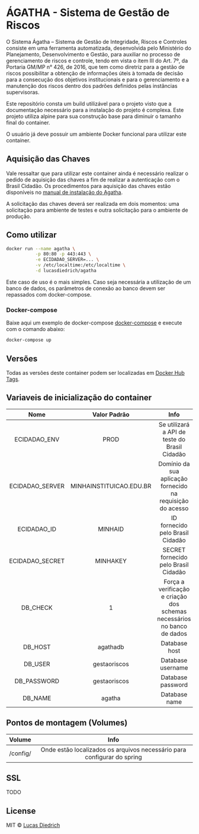 # ÁGATHA - Sistema de Gestão de Riscos

O Sistema Ágatha – Sistema de Gestão de Integridade, Riscos e Controles consiste em uma ferramenta automatizada, desenvolvida pelo Ministério do Planejamento, Desenvolvimento e Gestão, para auxiliar no processo de gerenciamento de riscos e controle, tendo em vista o item III do Art. 7º, da Portaria GM/MP n° 426, de 2016, que tem como diretriz para a gestão de riscos possibilitar a obtenção de informações úteis à tomada de decisão para a consecução dos objetivos  institucionais e para o gerenciamento e a manutenção dos riscos dentro dos padrões definidos pelas instâncias supervisoras. 

Este repositório consta um build utilizável para o projeto visto que a documentação necessário para a instalação do projeto é complexa. Este projeto utiliza alpine para sua construção base para diminuir o tamanho final do container.

O usuário já deve possuir um ambiente Docker funcional para utilizar este container.

## Aquisição das Chaves

Vale ressaltar que para utilizar este container ainda é necessário realizar o pedido de aquisição das chaves a fim de realizar a autenticação com o Brasil Cidadão. Os procedimentos para aquisição das chaves estão disponíveis no [manual de instalação do Agatha](https://softwarepublico.gov.br/social/articles/0005/2222/Manual_de_Instala__o_Agatha.pdf). 

A solicitação das chaves deverá ser realizada em dois momentos: uma solicitação para ambiente de testes e outra solicitação para o ambiente de produção.

## Como utilizar


```bash
docker run --name agatha \
           -p 80:80 -p 443:443 \
           -e ECIDADAO_SERVER=... \
           -v /etc/localtime:/etc/localtime \
           -d lucasdiedrich/agatha
```

Este caso de uso é o mais simples.  Caso seja necessária a utilização de um banco de dados, os parâmetros de conexão ao banco devem ser repassados com docker-compose.

### Docker-compose

Baixe aqui um exemplo de docker-compose [docker-compose](./docker-compose.yml) e execute com o comando abaixo:

```bash
docker-compose up
```

## Versões

Todas as versões deste container podem ser localizadas em [Docker Hub Tags](https://hub.docker.com/r/lucasdiedrich/agatha/tags/).

## Variaveis de inicialização do container

|  Nome  | Valor Padrão | Info |
|:------:|:-------:|:-------:|
| ECIDADAO_ENV |  PROD  | Se utilizará a API de teste do Brasil Cidadão |
| ECIDADAO_SERVER |  MINHAINSTITUICAO.EDU.BR  | Domínio da sua aplicação fornecido na requisição do acesso  |
| ECIDADAO_ID |  MINHAID  | ID fornecido pelo Brasil Cidadão |
| ECIDADAO_SECRET |  MINHAKEY  | SECRET fornecido pelo Brasil Cidadão |
|   DB_CHECK  | 1 | Força a verificação e criação dos schemas necessários no banco de dados |
|   DB_HOST  | agathadb | Database host |
|   DB_USER  | gestaoriscos | Database username |
|   DB_PASSWORD  | gestaoriscos | Database password |
|   DB_NAME  | agatha | Database name |

## Pontos de montagem (Volumes)

|  Volume  | Info |
|:------:|:-------:|
| /config/ | Onde estão localizados os arquivos necessário para configurar do spring |


## SSL

TODO

## License

MIT © [Lucas Diedrich](https://github.com/lucasdiedrich)
